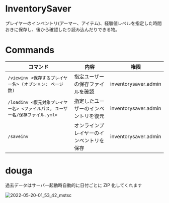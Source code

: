 # InventorySaver
プレイヤーのインベントリ(アーマー、アイテム)、経験値レベルを指定した時間おきに保存し、後から確認したり読み込んだりできる物。

# Commands

|コマンド|内容|権限|
|---|---|---|
|`/viewinv <保存するプレイヤー名> (オプション: ページ数)`|指定ユーザーの保存ファイルを確認|inventorysaver.admin|
|`/loadinv <復元対象プレイヤー名> <ファイルパス, ユーザー名/保存ファイル.yml>`|指定したユーザーのインベントリを復元|inventorysaver.admin|
|`/saveinv`|オンラインプレイヤーのインベントリを保存|inventorysaver.admin|

# douga

過去データはサーバー起動時自動的に日付ごとに ZIP 化してくれます

![2022-05-20-01_53_42_mstsc](https://user-images.githubusercontent.com/26184969/169355557-7795db8d-c7db-44f3-bf84-70d035049673.png)

